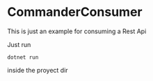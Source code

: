 # CommanderConsumer
This is just an example for consuming a Rest Api

Just run 
```.NET
dotnet run
```
inside the proyect dir


